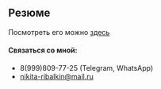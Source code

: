 ## Резюме
Посмотреть его можно [здесь](https://neekit95.github.io/Calculator/)
  
 #### Связаться со мной:
 - 8(999)809-77-25  (Telegram, WhatsApp)
 - nikita-ribalkin@mail.ru
